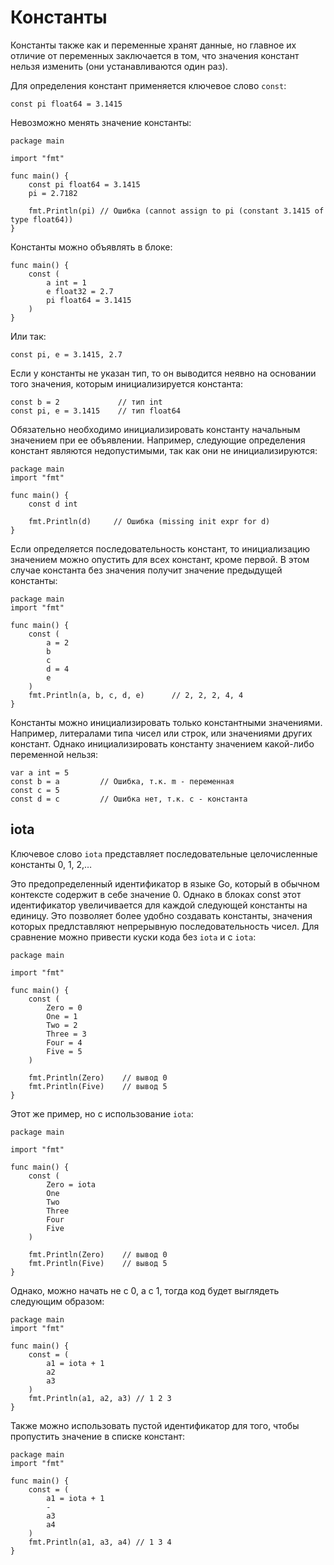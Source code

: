 # Константы

Константы также как и переменные хранят данные, но главное их отличие от переменных заключается в том, что значения констант нельзя изменить (они устанавливаются один раз).

Для определения констант применяется ключевое слово `const`:

```
const pi float64 = 3.1415
```

Невозможно менять значение константы:

```
package main

import "fmt"

func main() {
	const pi float64 = 3.1415
	pi = 2.7182

	fmt.Println(pi) // Ошибка (cannot assign to pi (constant 3.1415 of type float64))
}
```

Константы можно объявлять в блоке:

```
func main() {
	const (
	    a int = 1
	    e float32 = 2.7
        pi float64 = 3.1415
    )
}
```

Или так:

```
const pi, e = 3.1415, 2.7
```

Если у константы не указан тип, то он выводится неявно на основании того значения, которым инициализируется константа:

```
const b = 2             // тип int
const pi, e = 3.1415    // тип float64
```

Обязательно необходимо инициализировать константу начальным значением при ее объявлении. Например, следующие определения констант являются недопустимыми, так как они не инициализируются:

```
package main
import "fmt"

func main() {
	const d int

	fmt.Println(d)     // Ошибка (missing init expr for d)
}
```

Если определяется последовательность констант, то инициализацию значением можно опустить для всех констант, кроме первой. В этом случае константа без значения получит значение предыдущей константы:

```
package main
import "fmt"

func main() {
    const (
        a = 2
        b
        c
        d = 4
        e
    )
    fmt.Println(a, b, c, d, e)      // 2, 2, 2, 4, 4
}
```

Константы можно инициализировать только константными значениями. Например, литералами типа чисел или строк, или значениями других констант. Однако инициализировать константу значением какой-либо переменной нельзя:

```
var a int = 5
const b = a         // Ошибка, т.к. m - переменная
const c = 5
const d = c         // Ошибка нет, т.к. с - константа
```

## iota

Ключевое слово `iota` представляет последовательные целочисленные константы 0, 1, 2,…

Это предопределенный идентификатор в языке Go, который в обычном контексте содержит в себе значение 0. Однако в блоках const этот идентификатор увеличивается для каждой следующей константы на единицу. Это позволяет более удобно создавать константы, значения которых предлставляют непрерывную последовательность чисел. Для сравнение можно привести куски кода без `iota` и с `iota`:

```
package main

import "fmt"

func main() {
    const (
	    Zero = 0
	    One = 1
	    Two = 2
	    Three = 3
	    Four = 4
	    Five = 5
    )

    fmt.Println(Zero)    // вывод 0
    fmt.Println(Five)    // вывод 5
}
```

Этот же пример, но с использование `iota`:

```
package main

import "fmt"

func main() {
    const (
	    Zero = iota
	    One
	    Two
	    Three
	    Four
	    Five
    )

    fmt.Println(Zero)    // вывод 0
    fmt.Println(Five)    // вывод 5
}
```

Однако, можно начать не с 0, а с 1, тогда код будет выглядеть следующим образом:

```
package main
import "fmt"

func main() {
    const = (
        a1 = iota + 1
        a2
        a3
    )
    fmt.Println(a1, a2, a3) // 1 2 3
}
```

Также можно использовать пустой идентификатор для того, чтобы пропустить значение в списке констант:

```
package main
import "fmt"

func main() {
    const = (
        a1 = iota + 1
        -
        a3
        a4
    )
    fmt.Println(a1, a3, a4) // 1 3 4
}
```
